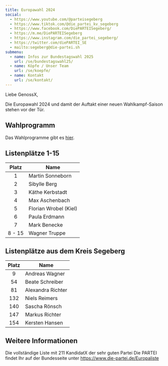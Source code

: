 ```yaml
---
title: Europawahl 2024
social:
  - https://www.youtube.com/@parteisegeberg
  - https://www.tiktok.com/@die_partei_kv_segeberg
  - https://www.facebook.com/DiePARTEISegeberg/
  - https://m.me/DiePARTEISegeberg
  - https://www.instagram.com/die_partei_segeberg/
  - https://twitter.com/diePARTEI_SE
  - mailto:segeberg@die-partei.sh
submenu:
  - name: Infos zur Bundestagswahl 2025
    url: /se/bundestagswahl25/
  - name: Köpfe / Unser Team
    url: /se/koepfe/
  - name: Kontakt
    url: /se/kontakt/
---
```


Liebe GenossX,

Die Europawahl 2024 und damit der Auftakt einer neuen Wahlkampf-Saison stehen vor der Tür.

## Wahlprogramm

Das Wahlprogramme gibt es [hier](https://www.die-partei.de/europawahl-2024/). 

## Listenplätze 1-15

| Platz  | Name                  |
| :----: | --------------------- |
|   1    | Martin Sonneborn      |
|   2    | Sibylle Berg          |
|   3    | Käthe Kerbstadt       |
|   4    | Max Aschenbach        |
|   5    | Florian Wrobel (Kiel) |
|   6    | Paula Erdmann         |
|   7    | Mark Benecke          |
| 8 - 15 | Wagner Truppe         |

## Listenplätze aus dem Kreis Segeberg

| Platz | Name              |
| :---: | ----------------- |
|   9   | Andreas Wagner    |
|  54   | Beate Schreiber   |
|  81   | Alexandra Richter |
|  132  | Niels Reimers     |
|  140  | Sascha Rönsch     |
|  147  | Markus Richter    |
|  154  | Kersten Hansen    |


## Weitere Informationen

Die vollständige Liste mit 211 KandidatX der sehr guten Partei Die PARTEI findet Ihr auf der Bundesseite unter https://www.die-partei.de/Europaliste